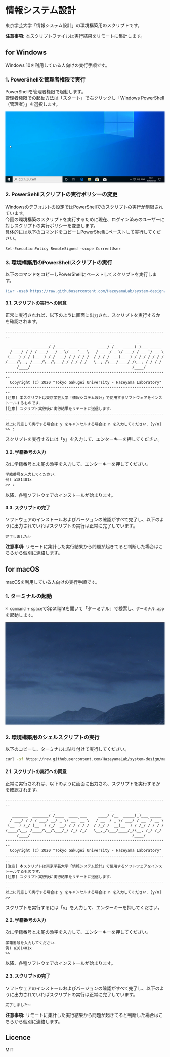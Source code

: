 # 情報システム設計

東京学芸大学「情報システム設計」の環境構築用のスクリプトです。

**注意事項:** 本スクリプトファイルは実行結果をリモートに集計します。

## for Windows

Windows 10を利用している人向けの実行手順です。

### 1. PowerShellを管理者権限で実行

PowerShellを管理者権限で起動します。  
管理者権限での起動方法は「スタート」で右クリックし「Windows PowerShell（管理者）」を選択します。

![](https://raw.githubusercontent.com/HazeyamaLab/setup/master/windows/windows.gif)

### 2. PowerSehllスクリプトの実行ポリシーの変更

Windowsのデフォルトの設定ではPowerShellでのスクリプトの実行が制限されています。  
今回の環境構築のスクリプトを実行するために現在、ログイン済みのユーザーに対しスクリプトの実行ポリシーを変更します。  
具体的には以下のコマンドをコピーしPowerShellにペーストして実行してください。

```ps
Set-ExecutionPolicy RemoteSigned -scope CurrentUser
```

### 3. 環境構築用のPowerShellスクリプトの実行

以下のコマンドをコピーしPowerShellにペーストしてスクリプトを実行します。

```ps
(iwr -useb https://raw.githubusercontent.com/HazeyamaLab/system-design/master/windows/install.ps1).content | iex
```

#### 3.1. スクリプトの実行への同意

正常に実行されれば、以下のように画面に出力され、スクリプトを実行するかを確認されます。

```
------------------------------------------------------------------------
                    __                        __          _           
   _______  _______/ /____  ____ ___     ____/ /__  _____(_)___ _____ 
  / ___/ / / / ___/ __/ _ \/ __ `__ \   / __  / _ \/ ___/ / __ `/ __ \
 (__  ) /_/ (__  ) /_/  __/ / / / / /  / /_/ /  __(__  ) / /_/ / / / /
/____/\__, /____/\__/\___/_/ /_/ /_/   \__,_/\___/____/_/\__, /_/ /_/ 
     /____/                                             /____/        
------------------------------------------------------------------------
  Copyright (c) 2020 "Tokyo Gakugei University - Hazeyama Laboratory"
------------------------------------------------------------------------
[注意] 本スクリプトは東京学芸大学「情報システム設計」で使用するソフトウェアをインストールするものです．
[注意] スクリプト実行後に実行結果をリモートに送信します．
------------------------------------------------------------------------
以上に同意して実行する場合は y をキャンセルする場合は n を入力してください．[y/n]
>> : 
```

スクリプトを実行するには「y」を入力して、エンターキーを押してください。

#### 3.2. 学籍番号の入力

次に学籍番号と末尾の添字を入力して、エンターキーを押してください。

```
学籍番号を入力してください．
例) a181401x
>> : 
```

以降、各種ソフトウェアのインストールが始まります。

#### 3.3. スクリプトの完了

ソフトウェアのインストールおよびバージョンの確認がすべて完了し、以下のように出力されていればスクリプトの実行は正常に完了しています。

```
完了しました✨
```

**注意事項:** リモートに集計した実行結果から問題が起きてると判断した場合はこちらから個別に連絡します。

## for macOS

macOSを利用している人向けの実行手順です。

### 1. ターミナルの起動

`⌘ command` + `space`でSpotlightを開いて「ターミナル」で検索し、`ターミナル.app`を起動します。

![](https://raw.githubusercontent.com/HazeyamaLab/setup/master/macOS/mac.gif)

### 2. 環境構築用のシェルスクリプトの実行

以下のコピーし、ターミナルに貼り付けて実行してください。

```bash
curl -sf https://raw.githubusercontent.com/HazeyamaLab/system-design/master/macOS/install.sh | sh -s
```

#### 2.1. スクリプトの実行への同意

正常に実行されれば、以下のように画面に出力され、スクリプトを実行するかを確認されます。

```
------------------------------------------------------------------------
                    __                        __          _           
   _______  _______/ /____  ____ ___     ____/ /__  _____(_)___ _____ 
  / ___/ / / / ___/ __/ _ \/ __ `__ \   / __  / _ \/ ___/ / __ `/ __ \
 (__  ) /_/ (__  ) /_/  __/ / / / / /  / /_/ /  __(__  ) / /_/ / / / /
/____/\__, /____/\__/\___/_/ /_/ /_/   \__,_/\___/____/_/\__, /_/ /_/ 
     /____/                                             /____/        
------------------------------------------------------------------------
  Copyright (c) 2020 "Tokyo Gakugei University - Hazeyama Laboratory"
------------------------------------------------------------------------
[注意] 本スクリプトは東京学芸大学「情報システム設計」で使用するソフトウェアをインストールするものです．
[注意] スクリプト実行後に実行結果をリモートに送信します．
------------------------------------------------------------------------
以上に同意して実行する場合は y をキャンセルする場合は n を入力してください．[y/n]
>> 
```

スクリプトを実行するには「y」を入力して、エンターキーを押してください。

#### 2.2. 学籍番号の入力

次に学籍番号と末尾の添字を入力して、エンターキーを押してください。

```
学籍番号を入力してください．
例) a181401x
>> 
```

以降、各種ソフトウェアのインストールが始まります。

#### 2.3. スクリプトの完了

ソフトウェアのインストールおよびバージョンの確認がすべて完了し、以下のように出力されていればスクリプトの実行は正常に完了しています。

```
完了しました✨
```

**注意事項:** リモートに集計した実行結果から問題が起きてると判断した場合はこちらから個別に連絡します。

## Licence

MIT

